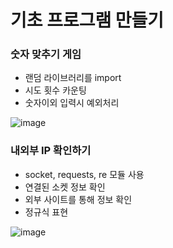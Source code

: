 # 기초 프로그램 만들기

### 숫자 맞추기 게임
- 랜덤 라이브러리를 import
- 시도 횟수 카운팅
- 숫자이외 입력시 예외처리

![image](https://user-images.githubusercontent.com/55019081/168511051-86594a51-a941-4f58-93ce-40a7f9fd50ae.png)

### 내외부 IP 확인하기
- socket, requests, re 모듈 사용
- 연결된 소켓 정보 확인
- 외부 사이트를 통해 정보 확인
- 정규식 표현

![image](https://user-images.githubusercontent.com/55019081/168529171-c8f97cec-b198-412c-87a9-4c6382211d4f.png)
